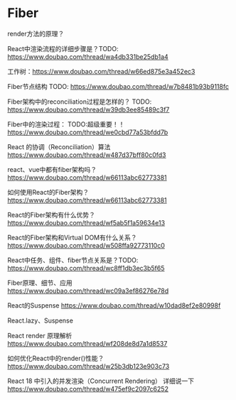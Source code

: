 # Fiber

render方法的原理？

React中渲染流程的详细步骤是？TODO:
https://www.doubao.com/thread/wa4db331be25db1a4

工作树：https://www.doubao.com/thread/w66ed875e3a452ec3

Fiber节点结构 TODO:
https://www.doubao.com/thread/w7b8481b93b9118fc

Fiber架构中的reconciliation过程是怎样的？ TODO:
https://www.doubao.com/thread/w39db3ee85489c3f7

Fiber中的渲染过程：  TODO:超级重要！！
https://www.doubao.com/thread/we0cbd77a53bfdd7b  

React 的协调（Reconciliation）算法
https://www.doubao.com/thread/w487d37bff80c0fd3

react、vue中都有fiber架构吗？
https://www.doubao.com/thread/w66113abc62773381

如何使用React的Fiber架构？
https://www.doubao.com/thread/w66113abc62773381

React的Fiber架构有什么优势？
https://www.doubao.com/thread/wf5ab5f1a59634e13


React的Fiber架构和Virtual DOM有什么关系？
https://www.doubao.com/thread/w508ffa92773110c0


React中任务、组件、fiber节点关系是？TODO:
https://www.doubao.com/thread/wc8ff1db3ec3b5f65


Fiber原理、细节、应用
https://www.doubao.com/thread/wc09a3ef86276e78d

React的Suspense
https://www.doubao.com/thread/w10dad8ef2e80998f

React.lazy、Suspense

React render 原理解析
https://www.doubao.com/thread/wf208de8d7a1d8537

如何优化React中的render()性能？
https://www.doubao.com/thread/w25b3db123e903c73

React 18 中引入的并发渲染（Concurrent Rendering）  详细说一下
https://www.doubao.com/thread/w475ef9c2097c6252


